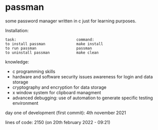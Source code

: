 # passman
some password manager written in c just for learning purposes.

Installation:

    task:                           command:
    to install passman              make install
    to run passman                  passman
    to uninstall passman            make clean

knowledge:
 - c programming skills
 - hardware and software security issues awareness for login and data storage
 - cryptography and encryption for data storage
 - x window system for clipboard managment
 - advanced debugging: use of automation to generate specific testing environment 

day one of development (first commit): 4th november 2021

lines of code: 2150 (on 20th february 2022 - 09:21)